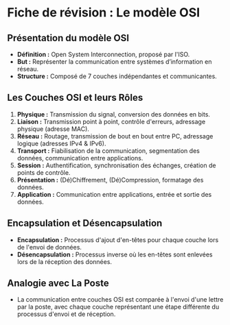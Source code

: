 # Fiche de révision : Le modèle OSI

## Présentation du modèle OSI
- **Définition :** Open System Interconnection, proposé par l'ISO.
- **But :** Représenter la communication entre systèmes d’information en réseau.
- **Structure :** Composé de 7 couches indépendantes et communicantes.

## Les Couches OSI et leurs Rôles
1. **Physique :** Transmission du signal, conversion des données en bits.
2. **Liaison :** Transmission point à point, contrôle d'erreurs, adressage physique (adresse MAC).
3. **Réseau :** Routage, transmission de bout en bout entre PC, adressage logique (adresses IPv4 & IPv6).
4. **Transport :** Fiabilisation de la communication, segmentation des données, communication entre applications.
5. **Session :** Authentification, synchronisation des échanges, création de points de contrôle.
6. **Présentation :** (Dé)Chiffrement, (Dé)Compression, formatage des données.
7. **Application :** Communication entre applications, entrée et sortie des données.

## Encapsulation et Désencapsulation
- **Encapsulation :** Processus d'ajout d'en-têtes pour chaque couche lors de l'envoi de données.
- **Désencapsulation :** Processus inverse où les en-têtes sont enlevées lors de la réception des données.

## Analogie avec La Poste
- La communication entre couches OSI est comparée à l'envoi d'une lettre par la poste, avec chaque couche représentant une étape différente du processus d'envoi et de réception.
